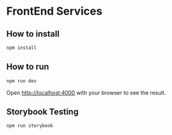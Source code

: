# FrontEnd Services

## How to install

```bash
npm install
```

## How to run

```bash
npm run dev
```

Open [http://localhost:4000](http://localhost:4000) with your browser to see the result.

## Storybook Testing

```bash
npm run storybook
```
